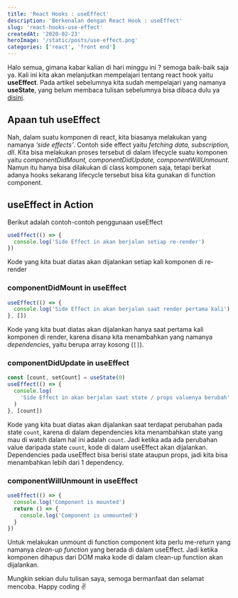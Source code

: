 ```yaml
---
title: 'React Hooks : useEffect'
description: 'Berkenalan dengan React Hook : useEffect'
slug: 'react-hooks-use-effect'
createdAt: '2020-02-23'
heroImage: '/static/posts/use-effect.png'
categories: ['react', 'front end']
---
```


Halo semua, gimana kabar kalian di hari minggu ini ? semoga baik-baik saja ya. Kali ini kita akan melanjutkan mempelajari tentang react hook yaitu **useEffect**. Pada artikel sebelumnya kita sudah mempelajari yang namanya **useState**, yang belum membaca tulisan sebelumnya bisa dibaca dulu ya [disini](/posts/react-hooks-use-state).

## Apaan tuh useEffect

Nah, dalam suatu komponen di react, kita biasanya melakukan yang namanya _‘side effects’_. Contoh side effect yaitu _fetching data, subscription, dll_. Kita bisa melakukan proses tersebut di dalam lifecycle suatu komponen yaitu _componentDidMount, componentDidUpdate, componentWillUnmount_. Namun itu hanya bisa dilakukan di class komponen saja, tetapi berkat adanya hooks sekarang lifecycle tersebut bisa kita gunakan di function component.

## useEffect in Action

Berikut adalah contoh-contoh penggunaan useEffect

```jsx
useEffect(() => {
  console.log('Side Effect in akan berjalan setiap re-render')
})
```

Kode yang kita buat diatas akan dijalankan setiap kali komponen di re-render

### componentDidMount in useEffect

```jsx
useEffect(() => {
  console.log('Side Effect in akan berjalan saat render pertama kali')
}, [])
```

Kode yang kita buat diatas akan dijalankan hanya saat pertama kali komponen di render, karena disana kita menambahkan yang namanya _dependencies_, yaitu berupa array kosong (`[]`).

### componentDidUpdate in useEffect

```jsx
const [count, setCount] = useState(0)
useEffect(() => {
  console.log(
    'Side Effect in akan berjalan saat state / props valuenya berubah'
  )
}, [count])
```

Kode yang kita buat diatas akan dijalankan saat terdapat perubahan pada state `count`, karena di dalam dependencies kita menambahkan state yang mau di watch dalam hal ini adalah `count`. Jadi ketika ada ada perubahan value daripada state `count`, kode di dalam useEffect akan dijalankan. Dependencies pada useEffect bisa berisi state ataupun props, jadi kita bisa menambahkan lebih dari 1 dependency.

### componentWillUnmount in useEffect

```jsx
useEffect(() => {
  console.log('Component is mounted')
  return () => {
    console.log('Component is unmounted')
  }
})
```

Untuk melakukan unmount di function component kita perlu me-_return_ yang namanya _clean-up function_ yang berada di dalam useEffect. Jadi ketika komponen dihapus dari DOM maka kode di dalam clean-up function akan dijalankan.

Mungkin sekian dulu tulisan saya, semoga bermanfaat dan selamat mencoba. Happy coding ✌
